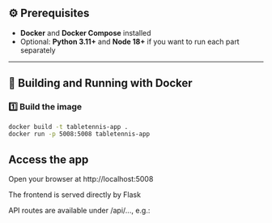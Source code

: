 ## ⚙️ Prerequisites

- **Docker** and **Docker Compose** installed
- Optional: **Python 3.11+** and **Node 18+** if you want to run each part separately

---

## 🐳 Building and Running with Docker

### 1️⃣ Build the image
```bash
docker build -t tabletennis-app .
docker run -p 5008:5008 tabletennis-app
```


## Access the app
Open your browser at http://localhost:5008

The frontend is served directly by Flask

API routes are available under /api/..., e.g.:
